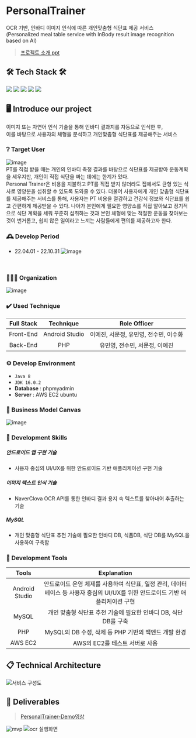 # PersonalTrainer
OCR 기반, 인바디 이미지 인식에 따른 개인맞춤형 식단표 제공 서비스<br>
(Personalized meal table service with InBody result image recognition based on AI)

>[프로젝트 소개 ppt](https://docs.google.com/presentation/d/1-GnFoM7eYvnUloaMjpYrnfx5up-jsp-T-9BWabT4Ygs/edit?usp=sharing)

## 🛠 Tech Stack 🛠
<img src="https://img.shields.io/badge/Java-007396?style=flat&logo=Java&logoColor=white"/></a>
<img src="https://img.shields.io/badge/PHP-777BB4?style=flat&logo=PHP&logoColor=white"/></a>
<a href="https://www.mysql.com/" target="_blank"><img src="https://img.shields.io/badge/MySQL-4479A1?style=flat&logo=MySQL&logoColor=white"/></a>
<a href="https://aws.amazon.com/ko/" target="_blank"><img src="https://img.shields.io/badge/Amazon AWS-232F3E?style=flat&logo=AmazonAWS&logoColor=white"/></a>
<img src="https://img.shields.io/badge/github-181717?style=flat&logo=github&logoColor=white"></a>

## 🖥️ Introduce our project
이미지 또는 자연어 인식 기술을 통해 인바디 결과지를 자동으로 인식한 후, <br>
이를 바탕으로 사용자의 체형을 분석하고 개인맞춤형 식단표를 제공해주는 서비스
<br>

### ❔ Target User
![image](https://user-images.githubusercontent.com/89902489/199339555-de108da1-0c73-46f8-8faf-12e851323b08.png)
<br>
PT를 직접 받을 때는 개인의 인바디 측정 결과를 바탕으로 식단표를 제공받아 운동계획을 세우지만, 개인이 직접 식단을 짜는 데에는 한계가 있다. <br>
Personal Trainer은 비용을 지불하고 PT를 직접 받지 않더라도 집에서도 균형 있는 식사로 영양분을 섭취할 수 있도록 도와줄 수 있다. 더불어 사용자에게 개인 맞춤형 식단표를 제공해주는 서비스를 통해, 사용자는 PT 비용을 절감하고 건강식 정보와 식단표를 쉽고 간편하게 제공받을 수 있다. 나아가 본인에게 필요한 영양소를 직접 알아보고 정기적으로 식단 계획을 세워 꾸준히 섭취하는 것과 본인 체형에 맞는 적절한 운동을 찾아보는 것이 번거롭고, 쉽지 않은 일이라고 느끼는 사람들에게 편의를 제공하고자 한다.


### 🕰️ Develop Period
* 22.04.01 - 22.10.31
![image](https://user-images.githubusercontent.com/89902489/199335382-db12c2e4-9574-4911-9d25-3966071f1c84.png)
<br>

### 🧑‍🤝‍🧑 Organization
![image](https://user-images.githubusercontent.com/89902489/200104227-841de55a-350f-432c-91a4-5d024177fcb7.png)

### ✔️ Used Technique
| Full Stack | Technique | Role Officer |
| :--------------------------: | :-----------------------------------------------: | :------------------------------: |
| <center> Front-End </center> | <center> Android Studio </center> | <center> 이예진, 서문정, 유민영, 전수민, 이수화 </center> |
| <center>  Back-End </center> | <center> PHP </center> | <center> 유민영, 전수민, 서문정, 이예진 </center> |

### ⚙️ Develop Environment
- `Java 8`
- `JDK 16.0.2`
- **Database** : phpmyadmin
- **Server** : AWS EC2 ubuntu

### 📌 Business Model Canvas
![image](https://user-images.githubusercontent.com/92795889/211075472-13e4c464-26f6-4da7-bf98-d7b97a9e3e89.png)
<br>

### 📌 Development Skills
##### 안드로이드 앱 구현 기술
- 사용자 중심의 UI/UX를 위한 안드로이드 기반 애플리케이션 구현 기술
##### 이미지 텍스트 인식 기술
- NaverClova OCR API를 통한 인바디 결과 용지 속 텍스트를 찾아내어 추출하는 기술
##### MySQL
- 개인 맞춤형 식단표 추천 기술에 필요한 인바디 DB, 식품DB, 식단 DB를 MySQL을 사용하여 구축함

### 📌 Development Tools
|           Tools           |       Explanation       |
| :----------------------: | :-------------------------: |
| <center> Android Studio </center> | <center>  안드로이드 운영 체제를 사용하여 식단표, 일정 관리, 데이터베이스 등 사용자 중심의 UI/UX를 위한 안드로이드 기반 애플리케이션 구현 </center> |
| <center> MySQL </center> | <center> 개인 맞춤형 식단표 추천 기술에 필요한 인바디 DB, 식단 DB를 구축 </center> |
| <center> PHP </center> | <center>  MySQL의 DB 수정, 삭제 등 PHP 기반의 백엔드 개발 환경  </center> |
| <center> AWS EC2 </center> | <center>  AWS의 EC2를 테스트 서버로 사용 </center> |

## 📋 Technical Architecture
![서비스 구성도](https://user-images.githubusercontent.com/113801496/199249384-258ee377-3db1-4757-9351-5aaaf24f9236.PNG)

## 📎 Deliverables
> [PersonalTrainer-Demo영상](https://www.youtube.com/watch?v=d4qIbZsKLPs)

![mvp](https://user-images.githubusercontent.com/113801496/199274798-91a9d083-9eea-4bd0-bf24-6ea7011ce9f8.PNG)
![ocr 실행화면](https://user-images.githubusercontent.com/113801496/199274851-cc2a6b11-5ad9-41bc-849c-b80d8087c482.PNG)

